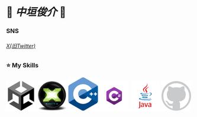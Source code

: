 # 🍋 *中垣俊介* 🍋

### SNS
###### [X(旧Twitter)](https://x.com/NS_GP3355)

### ⭐ My Skills

<p align="left">
  <img src="Image/Unity.png" width="80"/>
  <img src="Image/DirectX.png" width="80"/>
 <img src="Image/Cpp.png" width="80" />
 <img src="Image/Csharp.png" width="80"/>
 <img src="Image/Java.png" width="80"/>
 <img src="Image/GitHub.png" width="80"/>
